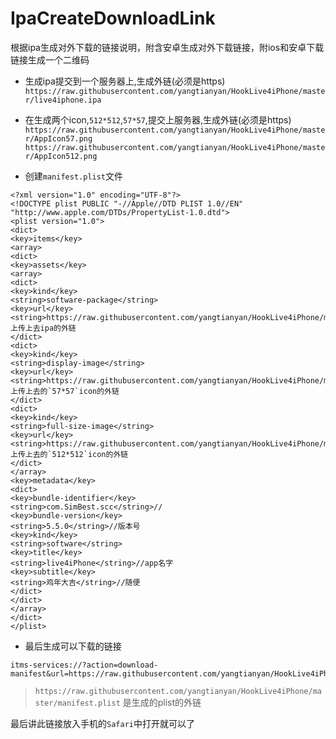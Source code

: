 # IpaCreateDownloadLink
根据ipa生成对外下载的链接说明，附含安卓生成对外下载链接，附ios和安卓下载链接生成一个二维码


- 生成ipa提交到一个服务器上,生成外链(必须是https)
`https://raw.githubusercontent.com/yangtianyan/HookLive4iPhone/master/live4iphone.ipa`
- 在生成两个icon,`512*512`,`57*57`,提交上服务器,生成外链(必须是https)
`https://raw.githubusercontent.com/yangtianyan/HookLive4iPhone/master/AppIcon57.png`
`https://raw.githubusercontent.com/yangtianyan/HookLive4iPhone/master/AppIcon512.png`

- 创建`manifest.plist`文件
```
<?xml version="1.0" encoding="UTF-8"?>
<!DOCTYPE plist PUBLIC "-//Apple//DTD PLIST 1.0//EN" "http://www.apple.com/DTDs/PropertyList-1.0.dtd">
<plist version="1.0">
<dict>
<key>items</key>
<array>
<dict>
<key>assets</key>
<array>
<dict>
<key>kind</key>
<string>software-package</string>
<key>url</key>
<string>https://raw.githubusercontent.com/yangtianyan/HookLive4iPhone/master/live4iphone.ipa</string>//上传上去ipa的外链
</dict>
<dict>
<key>kind</key>
<string>display-image</string>
<key>url</key>
<string>https://raw.githubusercontent.com/yangtianyan/HookLive4iPhone/master/AppIcon57.png</string>//上传上去的`57*57`icon的外链
</dict>
<dict>
<key>kind</key>
<string>full-size-image</string>
<key>url</key>
<string>https://raw.githubusercontent.com/yangtianyan/HookLive4iPhone/master/AppIcon512.png</string>//上传上去的`512*512`icon的外链
</dict>
</array>
<key>metadata</key>
<dict>
<key>bundle-identifier</key>
<string>com.SimBest.scc</string>//
<key>bundle-version</key>
<string>5.5.0</string>//版本号
<key>kind</key>
<string>software</string>
<key>title</key>
<string>live4iPhone</string>//app名字
<key>subtitle</key>
<string>鸡年大吉</string>//随便
</dict>
</dict>
</array>
</dict>
</plist>
```
- 最后生成可以下载的链接
```
itms-services://?action=download-manifest&url=https://raw.githubusercontent.com/yangtianyan/HookLive4iPhone/master/manifest.plist
```
> `https://raw.githubusercontent.com/yangtianyan/HookLive4iPhone/master/manifest.plist` 是生成的plist的外链

最后讲此链接放入手机的`Safari`中打开就可以了
